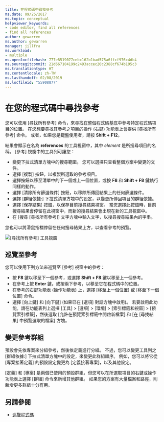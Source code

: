 ```yaml
---
title: 在程式碼中尋找參考
ms.date: 09/26/2017
ms.topic: conceptual
helpviewer_keywords:
- code editor, find all references
- find all references
author: gewarren
ms.author: gewarren
manager: jillfra
ms.workload:
- multiple
ms.openlocfilehash: 777e8519077cebc162b1bad575a6ffcf976c4db4
ms.sourcegitcommit: 21d667104199c2493accec20c2388cf674b195c3
ms.translationtype: HT
ms.contentlocale: zh-TW
ms.lasthandoff: 02/08/2019
ms.locfileid: "55908877"
---
```

# <a name="find-references-in-your-code"></a>在您的程式碼中尋找參考

您可以使用 [尋找所有參考] 命令，來尋找在整個程式碼基底中參考特定程式碼項目的位置。 在您想要尋找其參考之項目的操作 (右鍵) 功能表上會提供 [尋找所有參考] 命令。 或者，如果您是鍵盤使用者，請按 **Shift + F12**。

結果會顯示在名為 **<element> references** 的工具視窗中，其中 *element* 是所搜尋項目的名稱。 [參考] 視窗中的工具列可讓您︰
- 變更下拉式清單方塊中的搜尋範圍。 您可以選擇只查看整個方案中變更的文件。
- 選擇 [複製] 按鈕，以複製所選取的參考項目。
- 選擇按鈕以移至清單中的下一個或上一個位置，或按 **F8** 和 **Shift + F8** 鍵執行同樣的動作。
- 選擇 [清除所有篩選條件] 按鈕，以移除所傳回結果上的任何篩選條件。
- 選擇 [群組依據:] 下拉式清單方塊中的設定，以變更所傳回項目的群組依據。
- 選擇 [保存結果] 按鈕，以保存目前搜尋結果視窗。 當您選擇此按鈕時，目前搜尋結果會停留在此視窗中，而新的搜尋結果會出現在新的工具視窗中。
- 在 [搜尋 [尋找所有參考]] 文字方塊中輸入文字，以搜尋搜尋結果內的字串。

您也可以將滑鼠指標停留在任何搜尋結果上方，以查看參考的預覽。

![[尋找所有參考] 工具視窗](../ide/media/vside_findallreferences.png)

## <a name="navigate-to-references"></a>巡覽至參考
您可以使用下列方法來巡覽至 [參考] 視窗中的參考：

- 按 **F8** 鍵以移至下一個參考，或選擇 **Shift + F8** 鍵以移至上一個參考。
- 在參考上按 **Enter** 鍵，或按兩下參考，以移至它在程式碼中的位置。
- 在參考的右鍵功能表 (操作功能表) 上，選擇 [移至上一個位置] 或 [移至下一個位置] 命令。
- 選擇 [向上鍵] 和 [向下鍵] (如果已在 [選項] 對話方塊中啟用)。 若要啟用此功能，請在功能表列上選擇 [工具] > [選項] > [環境] > [索引標籤和視窗] > [預覽索引標籤]，然後選取 [允許在預覽索引標籤中開啟新檔案] 和 [在 [尋找結果] 中預覽選取的檔案] 方塊。

## <a name="change-reference-groupings"></a>變更參考群組
預設會先依專案來分組參考，然後依定義進行分組。 不過，您可以變更工具列之 [群組依據:] 下拉式清單方塊中的設定，來變更此群組順序。 例如，您可以將它從 [專案接著定義] 的預設設定變更為 [定義接著專案]，以及其他設定。

[定義] 和 [專案] 是兩個已使用的預設群組，但您可以在所選取項目的右鍵或操作功能表上選擇 [群組] 命令來新增其他群組。 如果您的方案有大量檔案和路徑，則新增更多群組十分有用。

## <a name="see-also"></a>另請參閱

- [巡覽程式碼](../ide/navigating-code.md)